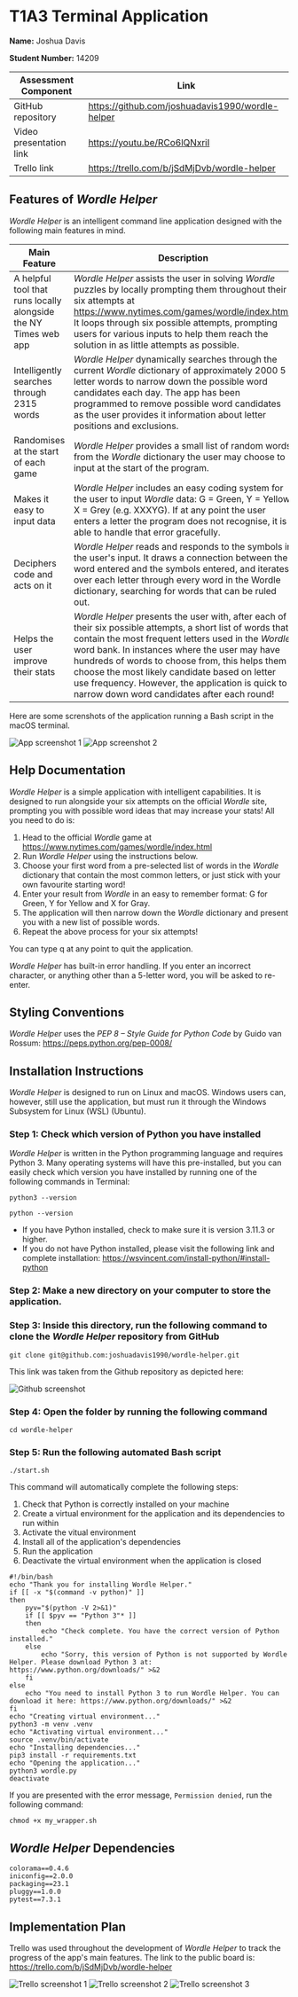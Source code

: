 # T1A3 Terminal Application

**Name:** Joshua Davis

**Student Number:** 14209

| Assessment Component | Link |
| --- | --- |
| GitHub repository | https://github.com/joshuadavis1990/wordle-helper |
| Video presentation link | https://youtu.be/RCo6lQNxriI |
| Trello link | https://trello.com/b/jSdMjDvb/wordle-helper |

## Features of *Wordle Helper*

*Wordle Helper* is an intelligent command line application designed with the following main features in mind.

| Main Feature | Description |
| --- | --- |
| A helpful tool that runs locally alongside the NY Times web app | *Wordle Helper* assists the user in solving *Wordle* puzzles by locally prompting them throughout their six attempts at https://www.nytimes.com/games/wordle/index.html. It loops through six possible attempts, prompting users for various inputs to help them reach the solution in as little attempts as possible. |
| Intelligently searches through 2315 words | *Wordle Helper* dynamically searches through the current *Wordle* dictionary of approximately 2000 5 letter words to narrow down the possible word candidates each day. The app has been programmed to remove possible word candidates as the user provides it information about letter positions and exclusions. |
| Randomises at the start of each game | *Wordle Helper* provides a small list of random words from the *Wordle* dictionary the user may choose to input at the start of the program. |
| Makes it easy to input data | *Wordle Helper* includes an easy coding system for the user to input *Wordle* data: G = Green, Y = Yellow, X = Grey (e.g. XXXYG). If at any point the user enters a letter the program does not recognise, it is able to handle that error gracefully. |
| Deciphers code and acts on it | *Wordle Helper* reads and responds to the symbols in the user's input. It draws a connection between the word entered and the symbols entered, and iterates over each letter through every word in the Wordle dictionary, searching for words that can be ruled out. |
| Helps the user improve their stats | *Wordle Helper* presents the user with, after each of their six possible attempts, a short list of words that contain the most frequent letters used in the *Wordle* word bank. In instances where the user may have hundreds of words to choose from, this helps them choose the most likely candidate based on letter use frequency. However, the application is quick to narrow down word candidates after each round! |

Here are some screnshots of the application running a Bash script in the macOS terminal.

![App screenshot 1](docs/app1.png)
![App screenshot 2](docs/app2.png)

## Help Documentation

*Wordle Helper* is a simple application with intelligent capabilities. It is designed to run alongside your six attempts on the official *Wordle* site, prompting you with possible word ideas that may increase your stats! All you need to do is:

1. Head to the official *Wordle* game at https://www.nytimes.com/games/wordle/index.html
1. Run *Wordle Helper* using the instructions below.
1. Choose your first word from a pre-selected list of words in the *Wordle* dictionary that contain the most common letters, or just stick with your own favourite starting word!
1. Enter your result from *Wordle* in an easy to remember format: G for Green, Y for Yellow and X for Gray.
1. The application will then narrow down the *Wordle* dictionary and present you with a new list of possible words.
1. Repeat the above process for your six attempts!

You can type q at any point to quit the application.

*Wordle Helper* has built-in error handling. If you enter an incorrect character, or anything other than a 5-letter word, you will be asked to re-enter.

## Styling Conventions

*Wordle Helper* uses the *PEP 8 – Style Guide for Python Code* by Guido van Rossum: https://peps.python.org/pep-0008/

## Installation Instructions

*Wordle Helper* is designed to run on Linux and macOS. Windows users can, however, still use the application, but must run it through the Windows Subsystem for Linux (WSL) (Ubuntu).

### Step 1: Check which version of Python you have installed

*Wordle Helper* is written in the Python programming language and requires Python 3. Many operating systems will have this pre-installed, but you can easily check which version you have installed by running one of the following commands in Terminal:

```
python3 --version
```

```
python --version
```

* If you have Python installed, check to make sure it is version 3.11.3 or higher.
* If you do not have Python installed, please visit the following link and complete installation: https://wsvincent.com/install-python/#install-python

### Step 2: Make a new directory on your computer to store the application.

### Step 3: Inside this directory, run the following command to clone the *Wordle Helper* repository from GitHub

```
git clone git@github.com:joshuadavis1990/wordle-helper.git
```

This link was taken from the Github repository as depicted here:

![Github screenshot](docs/github.png)

### Step 4: Open the folder by running the following command

```
cd wordle-helper
```

### Step 5: Run the following automated Bash script

```
./start.sh
```

This command will automatically complete the following steps:

1. Check that Python is correctly installed on your machine
1. Create a virtual environment for the application and its dependencies to run within
1. Activate the vitual environment
1. Install all of the application's dependencies
1. Run the application
1. Deactivate the virtual environment when the application is closed

```
#!/bin/bash
echo "Thank you for installing Wordle Helper."
if [[ -x "$(command -v python)" ]]
then
    pyv="$(python -V 2>&1)"
    if [[ $pyv == "Python 3"* ]]
    then
        echo "Check complete. You have the correct version of Python installed."
    else
        echo "Sorry, this version of Python is not supported by Wordle Helper. Please download Python 3 at: https://www.python.org/downloads/" >&2
    fi
else
    echo "You need to install Python 3 to run Wordle Helper. You can download it here: https://www.python.org/downloads/" >&2
fi
echo "Creating virtual environment..."
python3 -m venv .venv
echo "Activating virtual environment..."
source .venv/bin/activate
echo "Installing dependencies..."
pip3 install -r requirements.txt
echo "Opening the application..."
python3 wordle.py
deactivate
```

If you are presented with the error message, `Permission denied`, run the following command:

```
chmod +x my_wrapper.sh
```
## *Wordle Helper* Dependencies

```
colorama==0.4.6
iniconfig==2.0.0
packaging==23.1
pluggy==1.0.0
pytest==7.3.1
```

## Implementation Plan

Trello was used throughout the development of *Wordle Helper* to track the progress of the app's main features. The link to the public board is: https://trello.com/b/jSdMjDvb/wordle-helper

![Trello screenshot 1](docs/trello1.png)
![Trello screenshot 2](docs/trello2.png)
![Trello screenshot 3](docs/trello3.png)